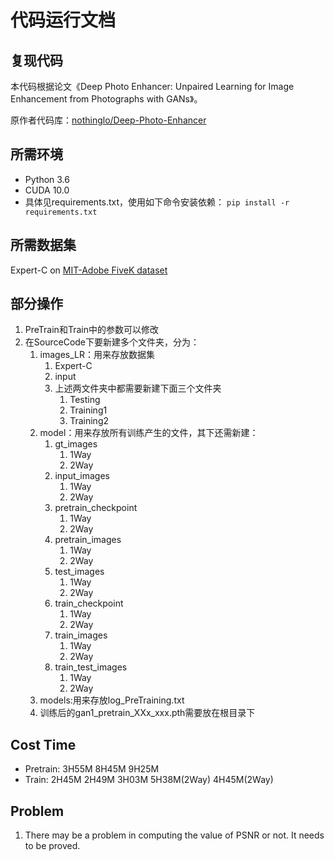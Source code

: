 # 代码运行文档

## 复现代码

本代码根据论文《Deep Photo Enhancer: Unpaired Learning for Image Enhancement from Photographs with GANs》。

原作者代码库：[nothinglo/Deep-Photo-Enhancer](https://github.com/nothinglo/Deep-Photo-Enhancer)

## 所需环境

- Python 3.6
- CUDA 10.0
- 具体见requirements.txt，使用如下命令安装依赖：
`pip install -r requirements.txt`

## 所需数据集

Expert-C on [MIT-Adobe FiveK dataset](https://data.csail.mit.edu/graphics/fivek/)

## 部分操作

1. PreTrain和Train中的参数可以修改
2. 在SourceCode下要新建多个文件夹，分为：
   1. images_LR：用来存放数据集
      1. Expert-C
      2. input
      3. 上述两文件夹中都需要新建下面三个文件夹
         1. Testing
         2. Training1
         3. Training2
   2. model：用来存放所有训练产生的文件，其下还需新建：
      1. gt_images
         1. 1Way
         2. 2Way
      2. input_images
         1. 1Way
         2. 2Way
      3. pretrain_checkpoint
         1. 1Way
         2. 2Way
      4. pretrain_images
         1. 1Way
         2. 2Way
      5. test_images
         1. 1Way
         2. 2Way
      6. train_checkpoint
         1. 1Way
         2. 2Way
      7. train_images
         1. 1Way
         2. 2Way
      8. train_test_images
         1. 1Way
         2. 2Way
   3. models:用来存放log_PreTraining.txt
   4. 训练后的gan1_pretrain_XXx_xxx.pth需要放在根目录下

## Cost Time

- Pretrain: 3H55M  8H45M 9H25M
- Train: 2H45M  2H49M 3H03M 5H38M(2Way) 4H45M(2Way)

## Problem 

1. There may be a problem in computing the value of PSNR or not. It needs to be  proved.
